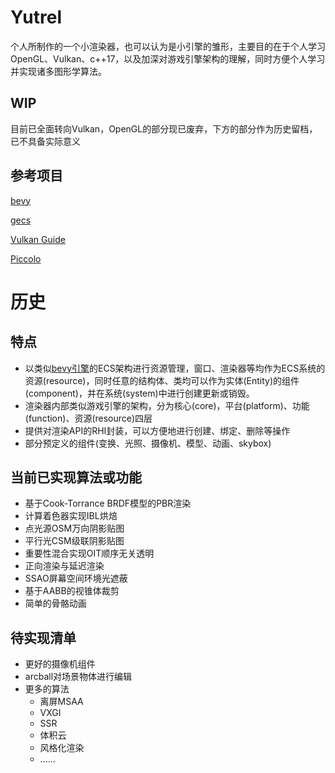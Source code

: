 # Yutrel
个人所制作的一个小渲染器，也可以认为是小引擎的雏形，主要目的在于个人学习OpenGL、Vulkan、c++17，以及加深对游戏引擎架构的理解，同时方便个人学习并实现诸多图形学算法。

## WIP

目前已全面转向Vulkan，OpenGL的部分现已废弃，下方的部分作为历史留档，已不具备实际意义

## 参考项目

[bevy](https://github.com/bevyengine/bevy)

[gecs](https://github.com/VisualGMQ/gecs)

[Vulkan Guide](https://github.com/VisualGMQ/gecs)

[Piccolo](https://github.com/BoomingTech/Piccolo)

# 历史

## 特点

* 以类似[bevy引擎](https://github.com/bevyengine/bevy)的ECS架构进行资源管理，窗口、渲染器等均作为ECS系统的资源(resource)，同时任意的结构体、类均可以作为实体(Entity)的组件(component)，并在系统(system)中进行创建更新或销毁。
* 渲染器内部类似游戏引擎的架构，分为核心(core)，平台(platform)、功能(function)、资源(resource)四层
* 提供对渲染API的RHI封装，可以方便地进行创建、绑定、删除等操作
* 部分预定义的组件(变换、光照、摄像机、模型、动画、skybox)

## 当前已实现算法或功能

* 基于Cook-Torrance BRDF模型的PBR渲染
* 计算着色器实现IBL烘焙
* 点光源OSM万向阴影贴图
* 平行光CSM级联阴影贴图
* 重要性混合实现OIT顺序无关透明
* 正向渲染与延迟渲染
* SSAO屏幕空间环境光遮蔽
* 基于AABB的视锥体裁剪
* 简单的骨骼动画

## 待实现清单

* 更好的摄像机组件
* arcball对场景物体进行编辑
* 更多的算法
    * 离屏MSAA
    * VXGI
    * SSR
    * 体积云
    * 风格化渲染
    * ......